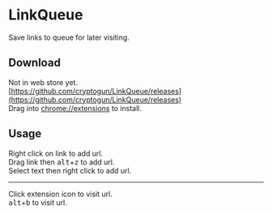 # LinkQueue
Save links to queue for later visiting.    


## Download
Not in web store yet.   
[https://github.com/cryptogun/LinkQueue/releases](https://github.com/cryptogun/LinkQueue/releases)   
Drag into [chrome://extensions](chrome://extensions) to install.   


## Usage
Right click on link to add url.   
Drag link then <kbd>alt</kbd>+<kbd>z</kbd> to add url.   
Select text then right click to add url.   

---
Click extension icon to visit url.   
<kbd>alt</kbd>+<kbd>b</kbd> to visit url.   